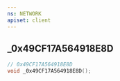 ```yaml
---
ns: NETWORK
apiset: client
---
```

## _0x49CF17A564918E8D

```c
// 0x49CF17A564918E8D
void _0x49CF17A564918E8D();
```






